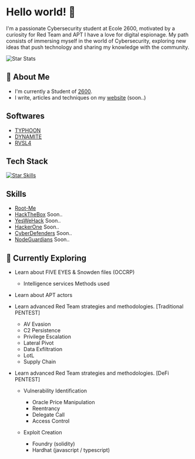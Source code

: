 # Hello world! 👋

I'm a passionate Cybersecurity student at Ecole 2600, motivated by a curiosity for Red Team and APT I have a love for digital espionage. My path consists of immersing myself in the world of Cybersecurity, exploring new ideas that push technology and sharing my knowledge with the community.

![Star Stats](https://github-readme-stats.vercel.app/api?username=DK27ss&theme=vue-dark&show_icons=true&hide_border=true&count_private=true)

## 🚀 About Me

- I'm currently a Student of [2600](https://ecole2600.com).
- I write, articles and techniques on my [website](https://google.com) (soon..)


## Softwares
- [TYPHOON](https://github.com/DK27ss/TYPHOON-2)
- [DYNAMITE](https://github.com/DK27ss/Dynamite)
- [RVSL4](https://github.com/DK27ss/RVSL4)

## Tech Stack
[![Star Skills](https://skillicons.dev/icons?i=python,solidity)](https://skillicons.dev)

## Skills
- [Root-Me](https://www.root-me.org/StarPalace?inc=statistiques)
- [HackTheBox](https://www.root-me.org/StarPalace?inc=statistiques) Soon..
- [YesWeHack](https://www.root-me.org/StarPalace?inc=statistiques) Soon..
- [HackerOne](https://www.root-me.org/StarPalace?inc=statistiques) Soon..
- [CyberDefenders](https://www.root-me.org/StarPalace?inc=statistiques) Soon..
- [NodeGuardians](https://www.root-me.org/StarPalace?inc=statistiques) Soon..

## 🌱 Currently Exploring

- Learn about FIVE EYES & Snowden files (OCCRP)
  - Intelligence services Methods used
 
- Learn about APT actors

- Learn advanced Red Team strategies and methodologies. [Traditional PENTEST]
  - AV Evasion
  - C2 Persistence
  - Privilege Escalation
  - Lateral Pivot
  - Data Exfiltration
  - LotL
  - Supply Chain

- Learn advanced Red Team strategies and methodologies. [DeFi PENTEST]
   - Vulnerability Identification
      - Oracle Price Manipulation
      - Reentrancy
      - Delegate Call
      - Access Control
      
   - Exploit Creation
      - Foundry (solidity)
      - Hardhat (javascript / typescript)
